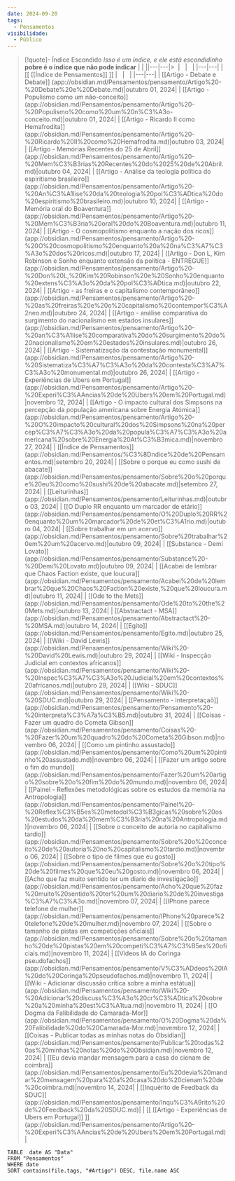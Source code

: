 ```yaml
---
date: 2024-09-20
tags:
  - Pensamentos
visibilidade:
  - Público
---
```



>[!quote]- Índice Escondido 
> *Isso é um índice, e ele está escondidinho*
> **pobre é o índice que não pode indicar**
>  |   |   ||---|---|>  |   |   | |---|---| | [[ [[Índice de Pensamentos]] ]] |   |   | |---|---| | [[Artigo - Debate e Debate]] (app://obsidian.md/Pensamentos/pensamento/Artigo%20-%20Debate%20e%20Debate.md)|outubro 01, 2024| | [[Artigo - Populismo como um não-conceito]] (app://obsidian.md/Pensamentos/pensamento/Artigo%20-%20Populismo%20como%20um%20n%C3%A3o-conceito.md)|outubro 01, 2024| | [[Artigo - Ricardo II como Hemafrodita]] (app://obsidian.md/Pensamentos/pensamento/Artigo%20-%20Ricardo%20II%20como%20Hemafrodita.md)|outubro 03, 2024| | [[Artigo - Memórias Recentes do 25 de Abril]] (app://obsidian.md/Pensamentos/pensamento/Artigo%20-%20Mem%C3%B3rias%20Recentes%20do%2025%20de%20Abril.md)|outubro 04, 2024| | [[Artigo - Análise da teologia política do espiritismo brasileiro]] (app://obsidian.md/Pensamentos/pensamento/Artigo%20-%20An%C3%A1lise%20da%20teologia%20pol%C3%ADtica%20do%20espiritismo%20brasileiro.md)|outubro 10, 2024| | [[Artigo - Memória oral do Boaventura]] (app://obsidian.md/Pensamentos/pensamento/Artigo%20-%20Mem%C3%B3ria%20oral%20do%20Boaventura.md)|outubro 11, 2024| | [[Artigo - O cosmopolitismo enquanto a nação dos ricos]] (app://obsidian.md/Pensamentos/pensamento/Artigo%20-%20O%20cosmopolitismo%20enquanto%20a%20na%C3%A7%C3%A3o%20dos%20ricos.md)|outubro 17, 2024| | [[Artigo - Don L, Kim Robinson e Sonho enquanto extensão da política - ENTREGUE]] (app://obsidian.md/Pensamentos/pensamento/Artigo%20-%20Don%20L,%20Kim%20Robinson%20e%20Sonho%20enquanto%20extens%C3%A3o%20da%20pol%C3%ADtica.md)|outubro 22, 2024| | [[Artigo - as freiras e o capitalismo contemporâneo]] (app://obsidian.md/Pensamentos/pensamento/Artigo%20-%20as%20freiras%20e%20o%20capitalismo%20contempor%C3%A2neo.md)|outubro 24, 2024| | [[Artigo - análise comparativa do surgimento do nacionalismo em estados insulares]] (app://obsidian.md/Pensamentos/pensamento/Artigo%20-%20an%C3%A1lise%20comparativa%20do%20surgimento%20do%20nacionalismo%20em%20estados%20insulares.md)|outubro 26, 2024| | [[Artigo - Sistematização da contestação monumental]] (app://obsidian.md/Pensamentos/pensamento/Artigo%20-%20Sistematiza%C3%A7%C3%A3o%20da%20contesta%C3%A7%C3%A3o%20monumental.md)|outubro 26, 2024| | [[Artigo - Experiências de Ubers em Portugal]] (app://obsidian.md/Pensamentos/pensamento/Artigo%20-%20Experi%C3%AAncias%20de%20Ubers%20em%20Portugal.md)|novembro 12, 2024| | [[Artigo - O impacto cultural dos Simpsons na percepção da população americana sobre Energia Atómica]] (app://obsidian.md/Pensamentos/pensamento/Artigo%20-%20O%20impacto%20cultural%20dos%20Simpsons%20na%20percep%C3%A7%C3%A3o%20da%20popula%C3%A7%C3%A3o%20americana%20sobre%20Energia%20At%C3%B3mica.md)|novembro 27, 2024| | [[Índice de Pensamentos]] (app://obsidian.md/Pensamentos/%C3%8Dndice%20de%20Pensamentos.md)|setembro 20, 2024| | [[Sobre o porque eu como sushi de abacate]] (app://obsidian.md/Pensamentos/pensamento/Sobre%20o%20porque%20eu%20como%20sushi%20de%20abacate.md)|setembro 27, 2024| | [[Leiturinhas]] (app://obsidian.md/Pensamentos/pensamento/Leiturinhas.md)|outubro 03, 2024| | [[O Duplo RR enquanto um marcador de etário]] (app://obsidian.md/Pensamentos/pensamento/O%20Duplo%20RR%20enquanto%20um%20marcador%20de%20et%C3%A1rio.md)|outubro 04, 2024| | [[Sobre trabalhar em um acervo]] (app://obsidian.md/Pensamentos/pensamento/Sobre%20trabalhar%20em%20um%20acervo.md)|outubro 09, 2024| | [[Substance - Demi Lovato]] (app://obsidian.md/Pensamentos/pensamento/Substance%20-%20Demi%20Lovato.md)|outubro 09, 2024| | [[Acabei de lembrar que Chaos Faction existe, que loucura]] (app://obsidian.md/Pensamentos/pensamento/Acabei%20de%20lembrar%20que%20Chaos%20Faction%20existe,%20que%20loucura.md)|outubro 11, 2024| | [[Ode to the Mets]] (app://obsidian.md/Pensamentos/pensamento/Ode%20to%20the%20Mets.md)|outubro 13, 2024| | [[Abstractact - MSA]] (app://obsidian.md/Pensamentos/pensamento/Abstractact%20-%20MSA.md)|outubro 14, 2024| | [[Egito]] (app://obsidian.md/Pensamentos/pensamento/Egito.md)|outubro 25, 2024| | [[Wiki - David Lewis]] (app://obsidian.md/Pensamentos/pensamento/Wiki%20-%20David%20Lewis.md)|outubro 29, 2024| | [[Wiki - Inspecção Judicial em contextos africanos]] (app://obsidian.md/Pensamentos/pensamento/Wiki%20-%20Inspec%C3%A7%C3%A3o%20Judicial%20em%20contextos%20africanos.md)|outubro 29, 2024| | [[Wiki - SDUC]] (app://obsidian.md/Pensamentos/pensamento/Wiki%20-%20SDUC.md)|outubro 29, 2024| | [[Pensamento - interpretaçaõ]] (app://obsidian.md/Pensamentos/pensamento/Pensamento%20-%20interpreta%C3%A7a%C3%B5.md)|outubro 31, 2024| | [[Coisas - Fazer um quadro do Cometa Gibson]] (app://obsidian.md/Pensamentos/pensamento/Coisas%20-%20Fazer%20um%20quadro%20do%20Cometa%20Gibson.md)|novembro 06, 2024| | [[Como um pintinho assustado]] (app://obsidian.md/Pensamentos/pensamento/Como%20um%20pintinho%20assustado.md)|novembro 06, 2024| | [[Fazer um artigo sobre o fim do mundo]] (app://obsidian.md/Pensamentos/pensamento/Fazer%20um%20artigo%20sobre%20o%20fim%20do%20mundo.md)|novembro 06, 2024| | [[Painel - Reflexões metodológicas sobre os estudos da memória na Antropologia]] (app://obsidian.md/Pensamentos/pensamento/Painel%20-%20Reflex%C3%B5es%20metodol%C3%B3gicas%20sobre%20os%20estudos%20da%20mem%C3%B3ria%20na%20Antropologia.md)|novembro 06, 2024| | [[Sobre o conceito de autoria no capitalismo tardio]] (app://obsidian.md/Pensamentos/pensamento/Sobre%20o%20conceito%20de%20autoria%20no%20capitalismo%20tardio.md)|novembro 06, 2024| | [[Sobre o tipo de filmes que eu gosto]] (app://obsidian.md/Pensamentos/pensamento/Sobre%20o%20tipo%20de%20filmes%20que%20eu%20gosto.md)|novembro 06, 2024| | [[Acho que faz muito sentido ter um diario de investigação]] (app://obsidian.md/Pensamentos/pensamento/Acho%20que%20faz%20muito%20sentido%20ter%20um%20diario%20de%20investiga%C3%A7%C3%A3o.md)|novembro 07, 2024| | [[IPhone parece telefone de mulher]] (app://obsidian.md/Pensamentos/pensamento/IPhone%20parece%20telefone%20de%20mulher.md)|novembro 07, 2024| | [[Sobre o tamanho de pistas em competições oficiais]] (app://obsidian.md/Pensamentos/pensamento/Sobre%20o%20tamanho%20de%20pistas%20em%20competi%C3%A7%C3%B5es%20oficiais.md)|novembro 11, 2024| | [[Vídeos IA do Coringa pseudofachos]] (app://obsidian.md/Pensamentos/pensamento/V%C3%ADdeos%20IA%20do%20Coringa%20pseudofachos.md)|novembro 11, 2024| | [[Wiki - Adicionar discussão crítica sobre a minha estátua]] (app://obsidian.md/Pensamentos/pensamento/Wiki%20-%20Adicionar%20discuss%C3%A3o%20cr%C3%ADtica%20sobre%20a%20minha%20est%C3%A1tua.md)|novembro 11, 2024| | [[O Dogma da Falibilidade do Camarada-Mor]] (app://obsidian.md/Pensamentos/pensamento/O%20Dogma%20da%20Falibilidade%20do%20Camarada-Mor.md)|novembro 12, 2024| | [[Coisas - Publicar todas as minhas notas do Obsidian]] (app://obsidian.md/Pensamentos/pensamento/Publicar%20todas%20as%20minhas%20notas%20do%20Obsidian.md)|novembro 12, 2024| | [[Eu devia mandar mensagem para a casa do cienam de coimbra]] (app://obsidian.md/Pensamentos/pensamento/Eu%20devia%20mandar%20mensagem%20para%20a%20casa%20do%20cienam%20de%20coimbra.md)|novembro 14, 2024| | [[Inquérito de Feedback da SDUC]] (app://obsidian.md/Pensamentos/pensamento/Inqu%C3%A9rito%20de%20Feedback%20da%20SDUC.md)| | [[ [[Artigo - Experiências de Ubers em Portugal]] ]] (app://obsidian.md/Pensamentos/pensamento/Artigo%20-%20Experi%C3%AAncias%20de%20Ubers%20em%20Portugal.md)|


```dataview
TABLE  date AS "Data"
FROM "Pensamentos"
WHERE date
SORT contains(file.tags, "#Artigo") DESC, file.name ASC

```
